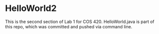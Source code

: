 # HelloWorld2

This is the second section of Lab 1 for COS 420. HelloWorld.java is part of this repo, which was committed and pushed via command line. 

